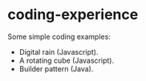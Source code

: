# coding-experience

Some simple coding examples:

- Digital rain (Javascript).
- A rotating cube (Javascript).
- Builder pattern (Java).
